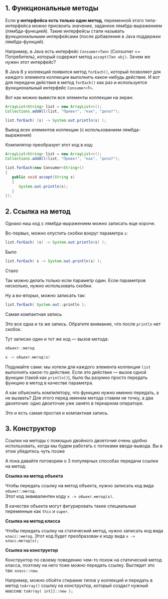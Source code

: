 ## 1. Функциональные методы

Если **у интерфейса есть только один метод**, переменной этого типа-интерфейса можно присвоить значение, заданное лямбда-выражением (лямбда-функцией). Такие интерфейсы стали называть функциональными интерфейсами (после добавления в Java поддержки лямбда-функций).

Например, в Java есть интерфейс `Consumer<Тип>` (Consumer == Потребитель), который содержит метод `accept(Тип obj)`. Зачем же нужен этот интерфейс?

В Java 8 у коллекций появился метод `forEach()`, который позволяет для каждого элемента коллекции выполнить какое-нибудь действие. И вот для передачи действия в метод `forEach()` как раз и используется функциональный интерфейс `Consumer<T>`.

Вот как можно вывести все элементы коллекции на экран:

```java
ArrayList<String> list = new ArrayList<>();
Collections.addAll(list, "Привет", "как", "дела?");

list.forEach( (s) -> System.out.println(s) );
```

Вывод всех элементов коллекции (с использованием лямбда-выражения)

Компилятор преобразует этот код в код:

```java
ArrayList<String> list = new ArrayList<>();
Collections.addAll(list, "Привет", "как", "дела?");

list.forEach(new Consumer<String>()
{
   public void accept(String s)
   {
      System.out.println(s);
   }
});
```

## 2. Ссылка на метод

Однако наш код с лямбда-выражением можно записать еще короче.

Во-первых, можно опустить скобки вокруг параметра `s`:

```java
list.forEach( (s) -> System.out.println(s) );
```

Было

```java
list.forEach( s -> System.out.println(s) );
```

Стало

Так можно делать только если параметр один. Если параметров несколько, нужно использовать скобки.

Ну а во-вторых, можно записать так:

```java
list.forEach( System.out::println );
```

Самая компактная запись

Это все одна и та же запись. Обратите внимание, что после `println` нет скобок.

Тут записан один и тот же код — вызов метода:

```java
объект::метод
```

```java
x -> объект.метод(x)
```

Подумайте сами: мы хотели для каждого элемента коллекции `list` выполнять какое-то действие. Если это действие — вызов одной функции (такой как `println()`), было бы разумно просто передать функцию в метод в качестве параметра.

А как объяснить компилятору, что функцию нужно именно передать, а не вызвать? Для этого перед именем метода ставим не точку, а два двоеточия: одно двоеточие уже занято в тернарном операторе.

Это и есть самая простая и компактная запись.

## 3. Конструктор

Ссылки на методы с помощью двойного двоеточия очень удобно использовать, когда мы будем работать с потоками ввода-вывода. Вы в этом убедитесь чуть позже

А пока давайте поговорим о 3 популярных способах передачи ссылки на метод:

**Ссылка на метод объекта**

Чтобы передать ссылку на метод объекта, нужно записать код вида `объект::метод`.  
Этот код эквивалентен коду `x -> объект.метод(x)`.

В качестве объекта могут фигурировать такие специальные переменные как `this` и `super`.

**Ссылка на метод класса**

Чтобы передать ссылку на статический метод, нужно записать код вида `класс::метод`. Этот код будет преобразован к коду вида `x -> класс.метод(x);`

**Ссылка на конструктор**

Конструктор по своему поведению чем-то похож на статический метод класса, поэтому на него тоже можно передать ссылку. Выглядит это так: `класс::new`.

Например, можно обойти стирание типов у коллекций и передать в метод `toArray()` ссылку на конструктор, который создаст нужный массив: `toArray( int[]::new );`